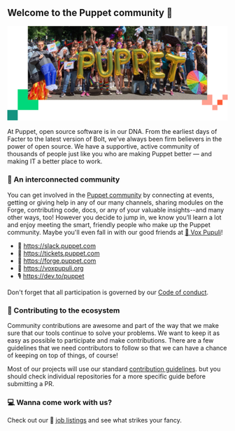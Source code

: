 ## Welcome to the Puppet community 👋

![Puppet folk having a grand time at Portland's annual Pride parade.](https://raw.githubusercontent.com/puppetlabs/.github/org-profile/profile/Community-Marquee-1792x768.png)

At Puppet, open source software is in our DNA. From the earliest days of Facter to the latest version of Bolt, we’ve always been firm believers in the power of open source. We have a supportive, active community of thousands of people just like you who are making Puppet better — and making IT a better place to work.


### 🎪 An interconnected community

You can get involved in the [Puppet community](https://puppet.com/community/) by connecting at events, getting or giving help in any of our many channels, sharing modules on the Forge, contributing code, docs, or any of your valuable insights--and many other ways, too! However you decide to jump in, we know you’ll learn a lot and enjoy meeting the smart, friendly people who make up the Puppet community. Maybe you'll even fall in with our good friends at [🦊 Vox Pupuli](https://voxpupuli.org)!

- 💬 https://slack.puppet.com
- 🎫 https://tickets.puppet.com
- 🎩 https://forge.puppet.com
- 🦊 https://voxpupuli.org
- 🎙 https://dev.to/puppet

Don't forget that all participation is governed by our [Code of conduct](https://pup.pt/conduct).

### 🎁 Contributing to the ecosystem

Community contributions are awesome and part of the way that we make sure that our tools continue to solve your problems. We want to keep it as easy as possible to participate and make contributions. There are a few guidelines that we need contributors to follow so that we can have a chance of keeping on top of things, of course!

Most of our projects will use our standard [contribution guidelines](https://github.com/puppetlabs/.github/blob/master/CONTRIBUTING.md). but you should check individual repositories for a more specific guide before submitting a PR.

### 💻 Wanna come work with us?

Check out our 📜 [job listings](http://puppet.com/jobs) and see what strikes your fancy.

